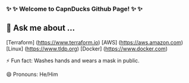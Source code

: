 ### ✨ ✨ Welcome to CapnDucks Github Page! ✨ ✨


## 💬 Ask me about ...
 [Terraform] (https://www.terraform.io)
 [AWS] (https://aws.amazon.com)
 [Linux] (https://www.tldp.org)
 [Docker] (https://www.docker.com)

⚡ Fun fact: Washes hands and wears a mask in public.

😄 Pronouns: He/Him

<!--
**CapnDucks/CapnDucks** is a ✨ _special_ ✨ repository because its `README.md` (this file) appears on your GitHub profile.

Here are some ideas to get you started:

- 🔭 I’m currently working on ...
- 🌱 I’m currently learning ...
- 👯 I’m looking to collaborate on ...
- 🤔 I’m looking for help with ...
- 💬 Ask me about ...
- 📫 How to reach me: ...
- 😄 Pronouns: ...
- ⚡ Fun fact: ...
- 👋 Wave: ...
-->

